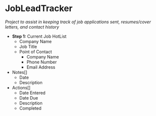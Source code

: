 # JobLeadTracker
*Project to assist in keeping track of job applications sent, resumes/cover letters, and contact history*

 - **Step 1:** Current Job HotList
   - Company Name
   - Job Title
   - Point of Contact
     - Company Name
     - Phone Number
     - Email Address
  - Notes[]
    - Date
    - Description
  - Actions[]
    - Date Entered
    - Date Due
    - Description
    - Completed

